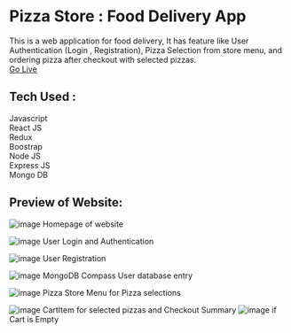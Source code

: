 # Pizza Store : Food Delivery App
This is a web application for food delivery, It has feature like User Authentication (Login , Registration), Pizza Selection from store menu, and ordering pizza after checkout with selected pizzas.<br>
[Go Live](https://pizza-ordering-app-vert.vercel.app/)

## Tech Used :<br>
Javascript<br>
React JS<br>
Redux<br>
Boostrap<br>
Node JS<br>
Express JS<br>
Mongo DB<br>

## Preview of Website:<br>
![image](https://github.com/Prathamesh18X/Pizza-Ordering-App/assets/109477390/fceeb843-33e7-4d85-a400-94de2b003c05)
Homepage of website

![image](https://github.com/Prathamesh18X/Pizza-Ordering-App/assets/109477390/25fad3e4-6f4e-4e45-8124-42c8c398fa7b)
User Login and Authentication

![image](https://github.com/Prathamesh18X/Pizza-Ordering-App/assets/109477390/f6383e4e-ea77-4fbb-bb94-ce66a496c803)
User Registration

![image](https://github.com/Prathamesh18X/Pizza-Ordering-App/assets/109477390/838129fa-9495-4f1a-a458-a74ebe3c319a)
MongoDB Compass User database entry

![image](https://github.com/Prathamesh18X/Pizza-Ordering-App/assets/109477390/d441196e-d86a-4dd8-b626-6c49503fd728)
Pizza Store Menu for Pizza selections

![image](https://github.com/Prathamesh18X/Pizza-Ordering-App/assets/109477390/6ee497b5-996e-4cbe-a435-a47a7b953731)
CartItem for selected pizzas and Checkout Summary
![image](https://github.com/Prathamesh18X/Pizza-Ordering-App/assets/109477390/88554c98-4f5d-4fcd-b4aa-33aa5e85bafa)
if Cart is Empty
